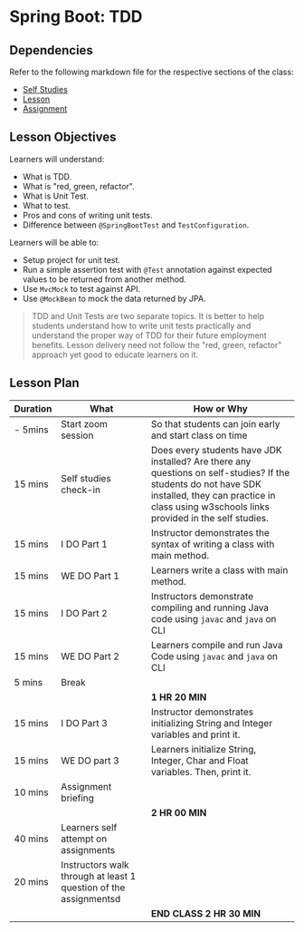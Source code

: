 # Spring Boot: TDD

## Dependencies

Refer to the following markdown file for the respective sections of the class:
- [Self Studies](./studies.md)
- [Lesson](./lesson.md)
- [Assignment](./assignment.md)

## Lesson Objectives

Learners will understand:
- What is TDD.
- What is "red, green, refactor".
- What is Unit Test.
- What to test.
- Pros and cons of writing unit tests.
- Difference between `@SpringBootTest` and `TestConfiguration`.

Learners will be able to:
- Setup project for unit test.
- Run a simple assertion test with `@Test` annotation against expected values to be returned from another method.
- Use `MvcMock` to test against API.
- Use `@MockBean` to mock the data returned by JPA.

> TDD and Unit Tests are two separate topics. It is better to help students understand how to write unit tests practically and understand the proper way of TDD for their future employment benefits. Lesson delivery need not follow the "red, green, refactor" approach yet good to educate learners on it. 

## Lesson Plan

|Duration|What|How or Why|
|--------|-----|-------|
|- 5mins |Start zoom session|So that students can join early and start class on time|
|15 mins|Self studies check-in|Does every students have JDK installed? Are there any questions on self-studies? If the students do not have SDK installed, they can practice in class using w3schools links provided in the self studies.|
|15 mins|I DO Part 1|Instructor demonstrates the syntax of writing a class with main method.|
|15 mins|WE DO Part 1|Learners write a class with main method.|
|15 mins|I DO Part 2|Instructors demonstrate compiling and running Java code using `javac` and `java` on CLI|
|15 mins|WE DO Part 2|Learners compile and run Java Code using `javac` and `java` on CLI|
|5 mins| Break||
|||**1 HR 20 MIN**|
|15 mins|I DO Part 3| Instructor demonstrates initializing String and Integer variables and print it.|
|15 mins|WE DO part 3| Learners initialize String, Integer, Char and Float variables. Then, print it.|
|10 mins|Assignment briefing|
|||**2 HR 00 MIN**|
|40 mins|Learners self attempt on assignments|
|20 mins|Instructors walk through at least 1 question of the assignmentsd|
|||**END CLASS 2 HR 30 MIN**|

